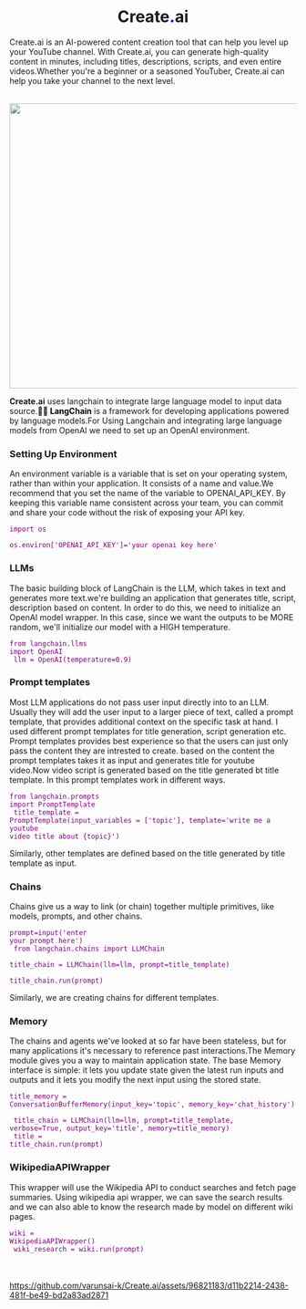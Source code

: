 <h1 align='center'>Create<b style="color: MediumBlue;">.</b>ai</h1>
<p>Create<b style="color: MediumBlue;">.</b>ai is an AI-powered content creation tool that can help you level up your YouTube channel. With Create.ai, you can generate high-quality content in minutes, including titles, descriptions, scripts, and even entire videos.Whether you're a beginner or a seasoned YouTuber, Create.ai can help you take your channel to the next level.</p>
<br>


<img src="https://binus.ac.id/malang/communication/wp-content/uploads/sites/3/2021/05/1.jpg" style="width:1000px;height:500px;" class="center">


<br>
<p><b>Create</b><b style="color: MediumBlue;">.</b><b>ai</b> uses langchain to integrate large language model to input data source.<b style="color: black;">🦜️🔗 LangChain</b> is a framework for developing applications powered by language models.For Using Langchain and integrating large language models from OpenAI we need to set up an OpenAI environment.</p>

<h3>Setting Up Environment</h3>

<p>An environment variable is a variable that is set on your operating system, rather than within your application. It consists of a name and value.We recommend that you set the name of the variable to OPENAI_API_KEY. By keeping this variable name consistent across your team, you can commit and share your code without the risk of exposing your API key.</p>

<code class="prettify" style="color: Purple;">import os <br> os.environ['OPENAI_API_KEY']='your openai key here'</code>

<h3>LLMs</h3>

<p>The basic building block of LangChain is the LLM, which takes in text and generates more text.we're building an application that generates title, script, description based on content. In order to do this, we need to initialize an OpenAI model wrapper. In this case, since we want the outputs to be MORE random, we'll initialize our model with a HIGH temperature.</p>

<code class="prettify" style="color: Purple;">from langchain.llms import OpenAI
  <br> llm = OpenAI(temperature=0.9)</code>

<h3>Prompt templates</h3>

<p>Most LLM applications do not pass user input directly into to an LLM. Usually they will add the user input to a larger piece of text, called a prompt template, that provides additional context on the specific task at hand. I used different prompt templates for title generation, script generation etc. Prompt templates provides best experience so that the users can just only pass the content they are intrested to create. based on the content the prompt templates takes it as input and generates title for youtube video.Now video script is generated based on the title generated bt title template. In this prompt templates work in different ways.</p>

<code class="prettify" style="color: Purple;">from langchain.prompts import PromptTemplate
<br> title_template = PromptTemplate(input_variables = ['topic'], template='write me a youtube video title about {topic}')</code>

<p>Similarly, other templates are defined based on the title generated by title template as input. </p>

<h3>Chains</h3>

<p>Chains give us a way to link (or chain) together multiple primitives, like models, prompts, and other chains.</p>

<code class="prettify" style="color: Purple;">prompt=input('enter your prompt here') 
<br> from langchain.chains import LLMChain 
<br> title_chain = LLMChain(llm=llm, prompt=title_template)<br> title_chain.run(prompt)
</code>

<p>Similarly, we are creating chains for different templates.</p>

<h3>Memory</h3>

<p>The chains and agents we've looked at so far have been stateless, but for many applications it's necessary to reference past interactions.The Memory module gives you a way to maintain application state. The base Memory interface is simple: it lets you update state given the latest run inputs and outputs and it lets you modify the next input using the stored state.</p>

<code class="prettify" style="color: Purple;">title_memory = ConversationBufferMemory(input_key='topic', memory_key='chat_history')
<br> title_chain = LLMChain(llm=llm, prompt=title_template, verbose=True, output_key='title', memory=title_memory)
<br> title = title_chain.run(prompt)
</code>

<h3>WikipediaAPIWrapper</h3>

<p>This wrapper will use the Wikipedia API to conduct searches and fetch page summaries. Using wikipedia api wrapper, we can save the search results and we can also able to know the research made by model on different wiki pages. </p>

<code class="prettify" style="color: Purple;">wiki = WikipediaAPIWrapper()
<br> wiki_research = wiki.run(prompt)</code>
<br><br><br>



https://github.com/varunsai-k/Create.ai/assets/96821183/d11b2214-2438-481f-be49-bd2a83ad2871


